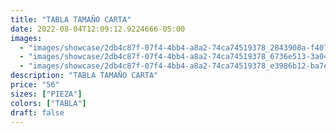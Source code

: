 ```yaml
---
title: "TABLA TAMAÑO CARTA"
date: 2022-08-04T12:09:12.9224666-05:00
images:
  - "images/showcase/2db4c87f-07f4-4bb4-a8a2-74ca74519378_2843908a-f407-4d34-9a06-f7ff0f8d22f7.webp"
  - "images/showcase/2db4c87f-07f4-4bb4-a8a2-74ca74519378_6736e513-3a04-4382-b1e6-134e192bea68.webp"
  - "images/showcase/2db4c87f-07f4-4bb4-a8a2-74ca74519378_e3986b12-ba7e-499e-9f77-73c7a5d50e43.webp"
description: "TABLA TAMAÑO CARTA"
price: "56"
sizes: ["PIEZA"]
colors: ["TABLA"]
draft: false
---
```

